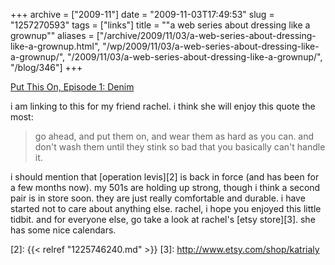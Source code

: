 +++
archive = ["2009-11"]
date = "2009-11-03T17:49:53"
slug = "1257270593"
tags = ["links"]
title = "\"a web series about dressing like a grownup\""
aliases = ["/archive/2009/11/03/a-web-series-about-dressing-like-a-grownup.html", "/wp/2009/11/03/a-web-series-about-dressing-like-a-grownup/", "/2009/11/03/a-web-series-about-dressing-like-a-grownup/", "/blog/346"]
+++

[Put This On, Episode 1: Denim][1]

i am linking to this for my friend rachel. i think she will enjoy this
quote the most: 

> go ahead, and put them on, and wear them as hard as you can. and don't
> wash them until they stink so bad that you basically can't handle it.

i should mention that [operation levis][2] is back in force (and has been
for a few months now). my 501s are holding up strong, though i think
a second pair is in store soon. they are just really comfortable and
durable. i have started not to care about anything else. rachel, i hope
you enjoyed this little tidbit. and for everyone else, go take a look at
rachel's [etsy store][3]. she has some nice calendars. 

[1]: http://putthison.com/post/231001982/episode-1-denim
[2]: {{< relref "1225746240.md" >}}
[3]: http://www.etsy.com/shop/katrialy

